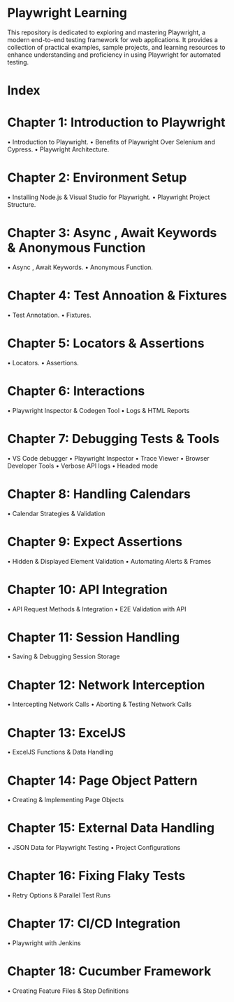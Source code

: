 
# Playwright Learning
This repository is dedicated to exploring and mastering Playwright, a modern end-to-end testing framework for web applications. It provides a collection of practical examples, sample projects, and learning resources to enhance understanding and proficiency in using Playwright for automated testing.

# Index
# Chapter 1: Introduction to Playwright
•	Introduction to Playwright.
•	Benefits of Playwright Over Selenium and Cypress.
•	Playwright Architecture.
# Chapter 2: Environment Setup
•	Installing Node.js & Visual Studio for Playwright.
•	Playwright Project Structure.
# Chapter 3: Async , Await Keywords & Anonymous Function
•	Async , Await Keywords.
•	Anonymous Function.
# Chapter 4: Test Annoation & Fixtures
•	Test Annotation.
•	Fixtures.
# Chapter 5: Locators & Assertions
•   Locators. 
•   Assertions.
# Chapter 6: Interactions
•	Playwright Inspector & Codegen Tool
•	Logs & HTML Reports
# Chapter 7: Debugging Tests & Tools 
•	VS Code debugger
•	Playwright Inspector
•	Trace Viewer
•	Browser Developer Tools
•	Verbose API logs
•	Headed mode
# Chapter 8: Handling Calendars
•	Calendar Strategies & Validation
# Chapter 9: Expect Assertions
•	Hidden & Displayed Element Validation
•	Automating Alerts & Frames
# Chapter 10: API Integration
•	API Request Methods & Integration
•	E2E Validation with API
# Chapter 11: Session Handling
•	Saving & Debugging Session Storage
# Chapter 12: Network Interception
•	Intercepting Network Calls
•	Aborting & Testing Network Calls
# Chapter 13: ExcelJS
•	ExcelJS Functions & Data Handling
# Chapter 14: Page Object Pattern
•	Creating & Implementing Page Objects
# Chapter 15: External Data Handling
•	JSON Data for Playwright Testing
•	Project Configurations
# Chapter 16: Fixing Flaky Tests
•	Retry Options & Parallel Test Runs
# Chapter 17: CI/CD Integration
•	Playwright with Jenkins
# Chapter 18: Cucumber Framework
•	Creating Feature Files & Step Definitions
